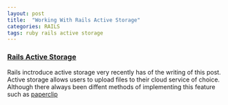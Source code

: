 ```yaml
---
layout: post
title:  "Working With Rails Active Storage"
categories: RAILS
tags: ruby rails active storage
---
```


### [Rails Active Storage](https://edgeguides.rubyonrails.org/active_storage_overview.html)
Rails inctroduce active storage very recently has of the writing of this post.
Active storage allows users to upload files to their cloud service of choice.
Although there always been diffent methods of implementing this feature such as [paperclip](https://github.com/thoughtbot/paperclip)